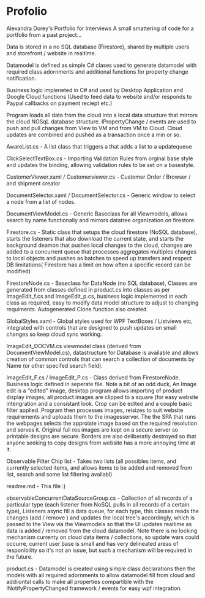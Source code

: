 # Profolio

Alexandra Dorey's Portfolio for Interviews
A small smattering of code for a portfolio from a past project...


Data is stored in a no SQL database (Firestore), shared by multiple users and storefront / website in realtime. 

Datamodel is defined as simple C# clases used to generate datamodel with required class adornments and additional functions for property change notification. 

Business logic impleneted in C# and used by Desktop Application and Google Cloud functions (Used to feed data to website and/or responds to Paypal callbacks on payment reciept etc.)

Program loads all data from the cloud into a local data structure that mirrors the cloud NOSqL database structure. IPropertyChange / events are  used to push and pull changes from View to VM and from VM to Cloud. Cloud updates are combined and pushed as a transaction once a min or so. 

AwareList.cs - A list class that triggers a that adds a list to a updatequeue

ClickSelectTextBox.cs - Importing Validation Rules from orginal base style and updates the binding, allowing validation rules to be set on a basestyle.

CustomerViewer.xaml / Customerviewer.cs - Customer Order / Browser / and shipment creator

DocumentSelector.xaml / DocumentSelector.cs - Generic window to select a node from a list of nodes.

DocumentViewModel.cs - Generic Baseclass for all Viewmodels, allows search by name functionally and mirrors datatree organization on firestore.

Firestore.cs - Static class that setups the cloud firestore (NoSQL database), starts the listeners that also download the current state, and starts the background deamon that pushes local changes to the cloud, changes are added to a concurrent queue that processes aggregates multiples changes to local objects and pushes as batches to speed up transfers and respect DB limitations( Firestore has a limit on how often a specific record can be modified)

FirestoreNode.cs - Baseclass for DataNode (no SQL database), Classes are generated from classes defined in product.cs into classes as per ImageEdit_f.cs and ImageEdit_p.cs, business logic implemented in each class as required, easy to modify data model structure to adjust to changing requiments. Autogenerated Clone function also created.

GlobalStyles.xaml - Global styles used for WPF TextBoxes / Listviews etc, integrated with controls that are designed to push updates on small changes so keep cloud sync working. 

ImageEdit_DOCVM.cs viewmodel class (derived from DocumentViewModel.cs), datastructure for Database is available and allows creation of common controls that can search a collection of documents by Name (or other specifed search field).

ImageEdit_F.cs / ImageEdit_P.cs - Class derived from FirestoreNode. Business logic defined in seperate file. Note a bit of an odd duck, An Image edit is a "edited" image, desktop program allows importing of product display images, all product images are clipped to a square (for easy website intengration and a consistant look. Crop can be edited and a couple basic filter applied. Program then processes images, reisizes to suit website requirements and uploads them to the imagesserver. The the SPA that runs the webpages selects the approiate image based on the required resolution and serves it. Original full res images are kept on a secure server so printable designs are secure. Borders are also deliberatly destroyed so that anyone seeking to copy designs from website has a more annoying time at it. 

Observable Filter Chip list - Takes two lists (all possibles items, and currently selected items, and allows items to be added and removed from list, search and some list filtering availabl)

readme.md - This file :)

observableConcurrentDataSourceGroup.cs - Collection of all records of a particular type (each listener from NoSQL pulls in all records of a certain type), Listeners async fill a data queue, for each type, this classes reads the changes (add / remove ) and updates the local tree's accordingly, which is passed to the View via the Viewmodels so that the UI updates realtime as data is added / removed from the cloud datamodel. Note there is no locking mechanism currenty on cloud data items / collections, so update wars could occurre, current user base is small and has very delineated areas of responibliity so it's not an issue, but such a mechanism will be required in the future. 

product.cs - Datamodel is created using simple class declarations then the models with all required adornments to allow datamodel fill from cloud and addiiontal calls to make all properties compartible with the INotifyPropertyChanged framework / events for easy wpf integration.


